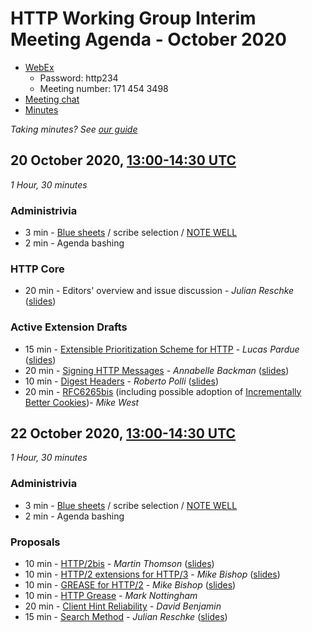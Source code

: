 # HTTP Working Group Interim Meeting Agenda - October 2020

* [WebEx](https://ietf.webex.com/ietf/j.php?MTID=mab38a071a948516f2d4a02a9e6eafe4b)
  - Password: http234
  - Meeting number: 171 454 3498
* [Meeting chat](xmpp:httpbis@jabber.ietf.org?join)
* [Minutes](https://codimd.ietf.org/notes-httpbis-20-10)

*Taking minutes? See [our guide](https://github.com/httpwg/wiki/wiki/TakingMinutes)*

## 20 October 2020, [13:00-14:30 UTC](https://www.timeanddate.com/worldclock/fixedtime.html?msg=HTTP+Working+Group+October+2020+Interim+Session+I&iso=20201020T13&p1=%3A&ah=1&am=30)

_1 Hour, 30 minutes_

### Administrivia

*  3 min - [Blue sheets](https://codimd.ietf.org/bluesheet-httpbis-20-10) / scribe selection / [NOTE WELL](https://www.ietf.org/about/note-well/)
*  2 min - Agenda bashing

### HTTP Core

* 20 min - Editors' overview and issue discussion - _Julian Reschke_ ([slides](ietf-httpbis-2020-10-httpcore.pdf))

### Active Extension Drafts

*  15 min - [Extensible Prioritization Scheme for HTTP](https://tools.ietf.org/html/draft-ietf-httpbis-priority) - _Lucas Pardue_ ([slides](priority.pdf))
*  20 min - [Signing HTTP Messages](https://tools.ietf.org/html/draft-ietf-httpbis-message-signatures) - _Annabelle Backman_ ([slides](SignedHTTPMessages.pdf))
*  10 min - [Digest Headers](https://tools.ietf.org/html/draft-ietf-httpbis-digest-headers) - _Roberto Polli_ ([slides](ietf-httpbis-2020-10-digest.pdf))
*  20 min - [RFC6265bis](https://tools.ietf.org/html/draft-ietf-httpbis-rfc6265bis) (including possible adoption of [Incrementally Better Cookies](https://tools.ietf.org/html/draft-west-cookie-incrementalism))- _Mike West_



## 22 October 2020, [13:00-14:30 UTC](https://www.timeanddate.com/worldclock/fixedtime.html?msg=HTTP+Working+Group+October+2020+Interim+Session+II&iso=20201022T13&p1=1440&ah=1&am=30)


_1 Hour, 30 minutes_

### Administrivia

*  3 min - [Blue sheets](https://codimd.ietf.org/bluesheet-httpbis-20-10) / scribe selection / [NOTE WELL](https://www.ietf.org/about/note-well/)
*  2 min - Agenda bashing

### Proposals

* 10 min - [HTTP/2bis](https://datatracker.ietf.org/doc/html/draft-thomson-httpbis-http2bis) - _Martin Thomson_ ([slides](http2v2.pdf))
* 10 min - [HTTP/2 extensions for HTTP/3](https://datatracker.ietf.org/doc/html/draft-bishop-httpbis-altsvc-quic) - _Mike Bishop_ ([slides](H3_pollination.pdf))
* 10 min - [GREASE for HTTP/2](https://tools.ietf.org/html/draft-bishop-httpbis-grease) - _Mike Bishop_ ([slides](H3_pollination.pdf))
* 10 min - [HTTP Grease](https://tools.ietf.org/html/draft-nottingham-http-grease) - _Mark Nottingham_
* 20 min - [Client Hint Reliability](https://tools.ietf.org/html/draft-davidben-http-client-hint-reliability) - _David Benjamin_
* 15 min - [Search Method](https://tools.ietf.org/html/draft-snell-search-method) - _Julian Reschke_ ([slides](ietf-httpbis-2020-10-search.pdf))

